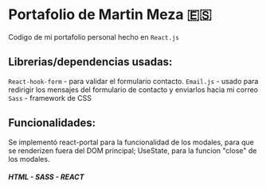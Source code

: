 # Portafolio de Martin Meza :es:

Codigo de mi portafolio personal hecho en `React.js`

## Librerias/dependencias usadas:

`React-hook-form` - para validar el formulario contacto.
`Email.js` - usado para redirigir los mensajes del formulario de contacto y enviarlos hacia mi correo
`Sass` - framework de CSS

## Funcionalidades: 

Se implementó react-portal para la funcionalidad de los modales, para que se renderizen fuera del DOM principal; 
UseState, para la funcion "close" de los modales.


##### HTML - SASS - REACT
